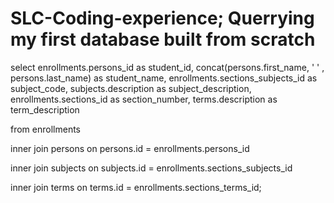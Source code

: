 # SLC-Coding-experience; Querrying my first database built from scratch
select 	 enrollments.persons_id as student_id,
         concat(persons.first_name, ' ' , persons.last_name) as student_name,
         enrollments.sections_subjects_id as subject_code,
         subjects.description as subject_description,
         enrollments.sections_id as section_number,
         terms.description as term_description
        
from	enrollments

inner join persons on
		persons.id = enrollments.persons_id

inner join subjects on
		subjects.id = enrollments.sections_subjects_id
        
inner join terms on
		terms.id = enrollments.sections_terms_id;
